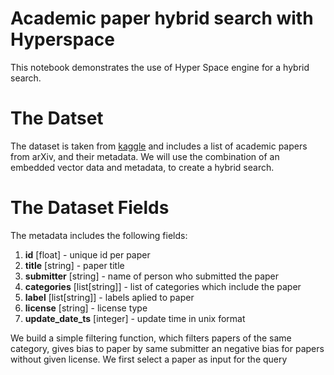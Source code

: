 #  Academic paper hybrid search with Hyperspace
This notebook demonstrates the use of Hyper Space engine for a hybrid search.

# The Datset
The dataset is taken from [kaggle](http://hyperspace-datasets.s3.amazonaws.com/arXiv_data.zip) and includes a list of academic papers from arXiv, and their metadata.
We will use the combination of an embedded vector data and metadata, to create a hybrid search.

# The Dataset Fields
The metadata includes the following fields:


1. **id** [float] - unique id per paper
2. **title** [string] - paper title
3. **submitter** [string] - name of person who submitted the paper
4. **categories** [list[string]] - list of categories which include the paper
5. **label** [list[string]] - labels aplied to paper
6. **license** [string] - license type
7. **update_date_ts** [integer] - update time in unix format

We build a simple filtering function, which filters papers of the same category, gives bias to paper by same submitter an negative bias for papers without given license. We first select a paper as input for the query
